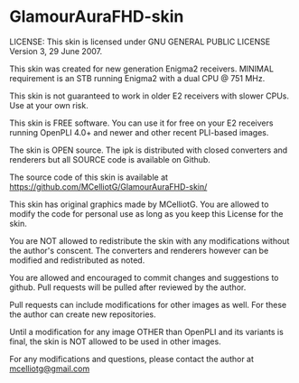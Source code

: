 # GlamourAuraFHD-skin
LICENSE: This skin is licensed under GNU GENERAL PUBLIC LICENSE Version 3, 29 June 2007.

This skin was created for new generation Enigma2 receivers. MINIMAL requirement is an STB running Enigma2 with a dual CPU @ 751 MHz.

This skin is not guaranteed to work in older E2 receivers with slower CPUs. Use at your own risk.

This skin is FREE software. You can use it for free on your E2 receivers running OpenPLI 4.0+ and newer and other recent PLI-based images.

The skin is OPEN source. The ipk is distributed with closed converters and renderers but all SOURCE code is available on Github.

The source code of this skin is available at https://github.com/MCelliotG/GlamourAuraFHD-skin/

This skin has original graphics made by MCelliotG. You are allowed to modify the code for personal use as long as you keep this License for the skin. 

You are NOT allowed to redistribute the skin with any modifications without the author's conscent. The converters and renderers however can be modified and redistributed as noted.

You are allowed and encouraged to commit changes and suggestions to github. Pull requests will be pulled after reviewed by the author.

Pull requests can include modifications for other images as well. For these the author can create new repositories.

Until a modification for any image OTHER than OpenPLI and its variants is final, the skin is NOT allowed to be used in other images.

For any modifications and questions, please contact the author at mcelliotg@gmail.com
